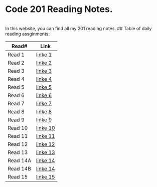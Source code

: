 # Code 201 Reading Notes.
<br/>
In this website, you can find all my 201 reading notes.
## Table of daily reading assginments:

Read#  | Link
---------- |-------
Read 1     | [linke 1](https://sondosmatahen.github.io/reading-notes/class-01)
Read 2     | [linke 2](https://sondosmatahen.github.io/reading-notes/class-02)
Read 3     | [linke 3](https://sondosmatahen.github.io/reading-notes/class-03)
Read 4     | [linke 4](https://sondosmatahen.github.io/reading-notes/class-04)
Read 5     | [linke 5](https://sondosmatahen.github.io/reading-notes/class-05)
Read 6     | [linke 6](https://sondosmatahen.github.io/reading-notes/class-06)
Read 7     | [linke 7](https://sondosmatahen.github.io/reading-notes/class-07)
Read 8     | [linke 8](https://sondosmatahen.github.io/reading-notes/class-08)
Read 9     | [linke 9](https://sondosmatahen.github.io/reading-notes/class-09)
Read 10    | [linke 10](https://sondosmatahen.github.io/reading-notes/class-10)
Read 11    | [linke 11](https://sondosmatahen.github.io/reading-notes/class-11)
Read 12    | [linke 12](https://sondosmatahen.github.io/reading-notes/class-12)
Read 13    | [linke 13](https://sondosmatahen.github.io/reading-notes/class-13)
Read 14A   | [linke 14](class-14a.md)
Read 14B   | [linke 14](class-14b.md)
Read 15    | [linke 15](https://sondosmatahen.github.io/reading-notes/class-15)




